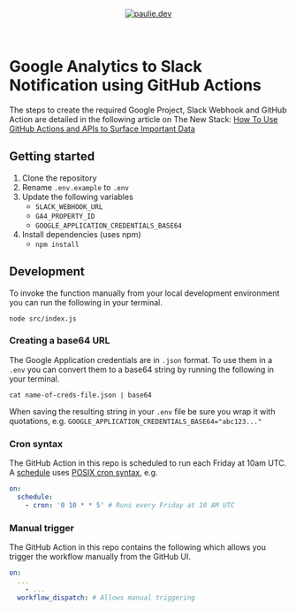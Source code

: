 <p align="center">
  <a href="https://thenewstack.io/how-to-use-github-actions-and-apis-to-surface-important-data/">
    <img alt="paulie.dev" src="https://cdn.thenewstack.io/media/2024/06/70c2a9c7-tns-google-analytics-report-featured-image-1024x538.jpg" />
  </a>
</p>

<br />

# Google Analytics to Slack Notification using GitHub Actions

The steps to create the required Google Project, Slack Webhook and GitHub Action are detailed in the following article on The New Stack: [How To Use GitHub Actions and APIs to Surface Important Data](https://thenewstack.io/how-to-use-github-actions-and-apis-to-surface-important-data/)

## Getting started

1. Clone the repository
2. Rename `.env.example` to `.env`
3. Update the following variables
   - `SLACK_WEBHOOK_URL`
   - `GA4_PROPERTY_ID`
   - `GOOGLE_APPLICATION_CREDENTIALS_BASE64`
4. Install dependencies (uses npm)
   - `npm install`

## Development

To invoke the function manually from your local development environment you can run the following in your terminal.

```shell
node src/index.js
```

### Creating a base64 URL

The Google Application credentials are in `.json` format. To use them in a `.env` you can convert them to a base64 string by running the following in your terminal.

```shell
cat name-of-creds-file.json | base64

```

When saving the resulting string in your `.env` file be sure you wrap it with quotations, e.g. `GOOGLE_APPLICATION_CREDENTIALS_BASE64="abc123..."`

### Cron syntax

The GitHub Action in this repo is scheduled to run each Friday at 10am UTC. A [schedule](https://docs.github.com/en/actions/using-workflows/events-that-trigger-workflows#schedule) uses [POSIX cron syntax](https://pubs.opengroup.org/onlinepubs/9699919799/utilities/crontab.html#tag_20_25_07), e.g.

```yml
on:
  schedule:
    - cron: '0 10 * * 5' # Runs every Friday at 10 AM UTC
```

### Manual trigger

The GitHub Action in this repo contains the following which allows you trigger the workflow manually from the GitHub UI.

```yml
on:
  ...
    - ...
  workflow_dispatch: # Allows manual triggering
```
